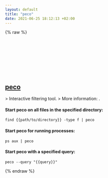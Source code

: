 ```yaml
---
layout: default
title: "peco"
date: 2021-06-25 18:12:13 +02:00
---
```

{% raw %}
<h2 id="peco">
  <a href="/en/common/peco.html">peco</a> <a href="#peco"><svg class="icon">
    <use href="/assets/images/unicode_sprite.svg#link" />
  </svg></a>
</h2>
> Interactive filtering tool.
> More information: <https://github.com/peco/peco>.

#### Start peco on all files in the specified directory:
```shell
find {{path/to/directory}} -type f | peco
```
#### Start peco for running processes:
```shell
ps aux | peco
```
#### Start peco with a specified query:
```shell
peco --query "{{query}}"
```
{% endraw %}